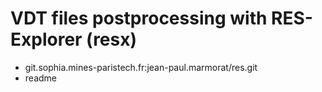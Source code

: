# VDT files postprocessing with RES-Explorer (resx)

 - git.sophia.mines-paristech.fr:jean-paul.marmorat/res.git
 - readme
 

